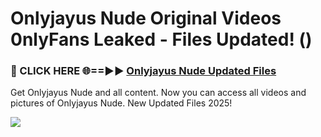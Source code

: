 # Onlyjayus Nude Original Videos 0nlyFans Leaked - Files Updated! ()

<h3>🔴 CLICK HERE 🌐==►► <a href="https://tinyurl.com/2p9ay9w9" rel="nofollow">Onlyjayus Nude Updated Files</a></h3>

Get Onlyjayus Nude and all content. Now you can access all videos and pictures of Onlyjayus Nude. New Updated Files 2025!

[![](https://i.imgur.com/KQgVmj3.gif)](https://tinyurl.com/2p9ay9w9)
